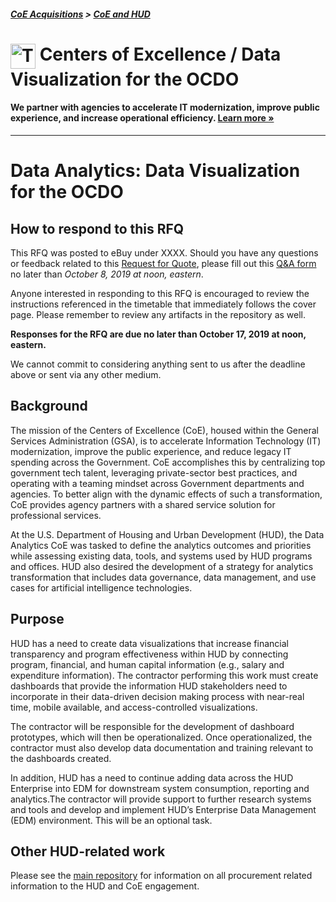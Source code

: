 ##### [CoE Acquisitions](https://github.com/GSA/coe-acquisitions) > [CoE and HUD](https://github.com/GSA/coe-hud-acquisitions)

<h1><img src="https://coe.gsa.gov/img/coe-logomark.svg" width="40px" align="top" alt="The Centers of Excellence Logo"> Centers of Excellence / Data Visualization for the OCDO</h1>

#### We partner with agencies to accelerate IT modernization, improve public experience, and increase operational efficiency. [Learn more »](https://coe.gsa.gov/about/)

---

# Data Analytics: Data Visualization for the OCDO

## How to respond to this RFQ

This RFQ was posted to eBuy under XXXX. Should you have any questions or feedback related to this [Request for Quote](https://github.com/GSA/coe-hud-acq-data-visualization/blob/master/RFQ-FaaS-ERM-IDE.pdf), please fill out this [Q&A form](https://docs.google.com/forms/d/e/1FAIpQLScdTcdw10KVyXmo8rHJx3oo9IHxYXF4EK5wMMuvzTE7SC9nFQ/viewform?usp=sf_link) no later than *October 8, 2019 at noon, eastern*.

Anyone interested in responding to this RFQ is encouraged to review the instructions referenced in the timetable that immediately follows the cover page. Please remember to review any artifacts in the repository as well.

**Responses for the RFQ are due no later than October 17, 2019 at noon, eastern.**

We cannot commit to considering anything sent to us after the deadline above or sent via any other medium.

## Background

The mission of the Centers of Excellence (CoE), housed within the General Services Administration (GSA), is to accelerate Information Technology (IT) modernization, improve the public experience, and reduce legacy IT spending across the Government. CoE accomplishes this by centralizing top government tech talent, leveraging private-sector best practices, and operating with a teaming mindset across Government departments and agencies. To better align with the dynamic effects of such a transformation, CoE provides agency partners with a shared service solution for professional services.

At the U.S. Department of Housing and Urban Development (HUD), the Data Analytics CoE was tasked to define the analytics outcomes and priorities while assessing existing data, tools, and systems used by HUD programs and offices. HUD also desired the development of a strategy for analytics transformation that includes data governance, data management, and use cases for artificial intelligence technologies.

## Purpose

HUD has a need to create data visualizations that increase financial transparency and program effectiveness within HUD by connecting program, financial, and human capital information (e.g., salary and expenditure information). The contractor performing this work must create dashboards that provide the information HUD stakeholders need to incorporate in their data-driven decision making process with near-real time, mobile available, and access-controlled visualizations.

The contractor will be responsible for the development of dashboard prototypes, which will then be operationalized. Once operationalized, the contractor must also develop data documentation and training relevant to the dashboards created.

In addition, HUD has a need to continue adding data across the HUD Enterprise into EDM for downstream system consumption, reporting and analytics.The contractor will provide support to further research systems and tools and develop and implement HUD’s Enterprise Data Management (EDM) environment. This will be an optional task.

## Other HUD-related work
Please see the [main repository](https://github.com/GSA/coe-hud-acquisitions/) for information on all procurement related information to the HUD and CoE engagement.
